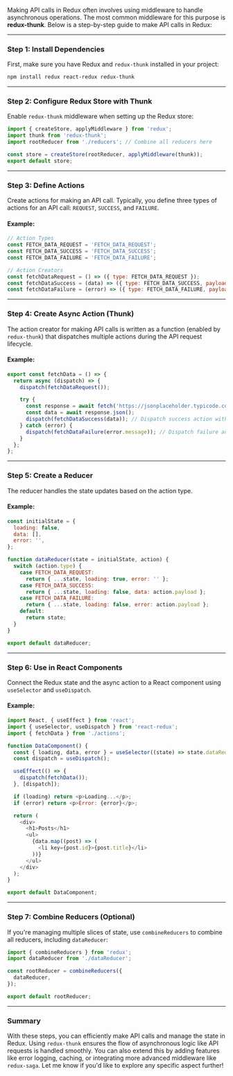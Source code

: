 Making API calls in Redux often involves using middleware to handle asynchronous operations. The most common middleware for this purpose is **redux-thunk**. Below is a step-by-step guide to make API calls in Redux:

---

### **Step 1: Install Dependencies**
First, make sure you have Redux and `redux-thunk` installed in your project:
```bash
npm install redux react-redux redux-thunk
```

---

### **Step 2: Configure Redux Store with Thunk**
Enable `redux-thunk` middleware when setting up the Redux store:
```javascript
import { createStore, applyMiddleware } from 'redux';
import thunk from 'redux-thunk';
import rootReducer from './reducers'; // Combine all reducers here

const store = createStore(rootReducer, applyMiddleware(thunk));
export default store;
```

---

### **Step 3: Define Actions**
Create actions for making an API call. Typically, you define three types of actions for an API call: `REQUEST`, `SUCCESS`, and `FAILURE`.

#### Example:
```javascript
// Action Types
const FETCH_DATA_REQUEST = 'FETCH_DATA_REQUEST';
const FETCH_DATA_SUCCESS = 'FETCH_DATA_SUCCESS';
const FETCH_DATA_FAILURE = 'FETCH_DATA_FAILURE';

// Action Creators
const fetchDataRequest = () => ({ type: FETCH_DATA_REQUEST });
const fetchDataSuccess = (data) => ({ type: FETCH_DATA_SUCCESS, payload: data });
const fetchDataFailure = (error) => ({ type: FETCH_DATA_FAILURE, payload: error });
```

---

### **Step 4: Create Async Action (Thunk)**
The action creator for making API calls is written as a function (enabled by `redux-thunk`) that dispatches multiple actions during the API request lifecycle.

#### Example:
```javascript
export const fetchData = () => {
  return async (dispatch) => {
    dispatch(fetchDataRequest());

    try {
      const response = await fetch('https://jsonplaceholder.typicode.com/posts');
      const data = await response.json();
      dispatch(fetchDataSuccess(data)); // Dispatch success action with the data
    } catch (error) {
      dispatch(fetchDataFailure(error.message)); // Dispatch failure action with the error
    }
  };
};
```

---

### **Step 5: Create a Reducer**
The reducer handles the state updates based on the action type.

#### Example:
```javascript
const initialState = {
  loading: false,
  data: [],
  error: '',
};

function dataReducer(state = initialState, action) {
  switch (action.type) {
    case FETCH_DATA_REQUEST:
      return { ...state, loading: true, error: '' };
    case FETCH_DATA_SUCCESS:
      return { ...state, loading: false, data: action.payload };
    case FETCH_DATA_FAILURE:
      return { ...state, loading: false, error: action.payload };
    default:
      return state;
  }
}

export default dataReducer;
```

---

### **Step 6: Use in React Components**
Connect the Redux state and the async action to a React component using `useSelector` and `useDispatch`.

#### Example:
```javascript
import React, { useEffect } from 'react';
import { useSelector, useDispatch } from 'react-redux';
import { fetchData } from './actions';

function DataComponent() {
  const { loading, data, error } = useSelector((state) => state.dataReducer);
  const dispatch = useDispatch();

  useEffect(() => {
    dispatch(fetchData());
  }, [dispatch]);

  if (loading) return <p>Loading...</p>;
  if (error) return <p>Error: {error}</p>;

  return (
    <div>
      <h1>Posts</h1>
      <ul>
        {data.map((post) => (
          <li key={post.id}>{post.title}</li>
        ))}
      </ul>
    </div>
  );
}

export default DataComponent;
```

---

### **Step 7: Combine Reducers (Optional)**
If you're managing multiple slices of state, use `combineReducers` to combine all reducers, including `dataReducer`:
```javascript
import { combineReducers } from 'redux';
import dataReducer from './dataReducer';

const rootReducer = combineReducers({
  dataReducer,
});

export default rootReducer;
```

---

### Summary
With these steps, you can efficiently make API calls and manage the state in Redux. Using `redux-thunk` ensures the flow of asynchronous logic like API requests is handled smoothly. You can also extend this by adding features like error logging, caching, or integrating more advanced middleware like `redux-saga`. Let me know if you'd like to explore any specific aspect further!